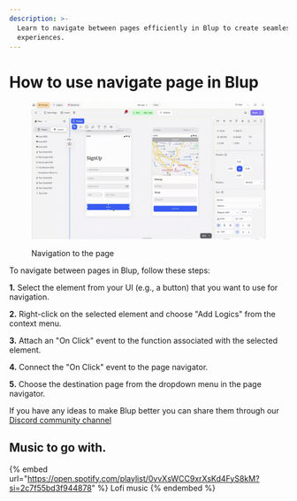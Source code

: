 ```yaml
---
description: >-
  Learn to navigate between pages efficiently in Blup to create seamless user
  experiences.
---
```


# How to use navigate page in Blup



<figure><img src="../../.gitbook/assets/navigation.gif" alt="Naviagtion to the page"><figcaption><p>Navigation to the page</p></figcaption></figure>

To navigate between pages in Blup, follow these steps:

**1.** Select the element from your UI (e.g., a button) that you want to use for navigation.

**2.** Right-click on the selected element and choose "Add Logics" from the context menu.

**3.** Attach an "On Click" event to the function associated with the selected element.

**4.** Connect the "On Click" event to the page navigator.

**5.** Choose the destination page from the dropdown menu in the page navigator.

If you have any ideas to make Blup better you can share them through our [Discord community channel](https://discord.com/channels/940632966093234176/965313562425823303)

## Music to go with.

{% embed url="https://open.spotify.com/playlist/0vvXsWCC9xrXsKd4FyS8kM?si=2c7f55bd3f944878" %}
Lofi music
{% endembed %}
